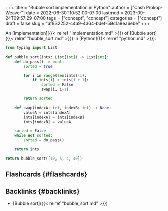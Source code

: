 +++
title = "Bubble sort implementation in Python"
author = ["Cash Prokop-Weaver"]
date = 2022-06-30T10:52:00-07:00
lastmod = 2023-09-24T09:57:29-07:00
tags = ["concept", "concept"]
categories = ["concept"]
draft = false
slug = "af832252-c4a9-4364-bdef-59c1a8ea6ebe"
+++

An [Implementation]({{< relref "implementation.md" >}}) of [Bubble sort]({{< relref "bubble_sort.md" >}}) in [Python]({{< relref "python.md" >}}).

```python
from typing import List

def bubble_sort(ints: List[int]) -> List[int]:
    def do_pass() -> bool:
        sorted = True

        for i in range(len(ints)-1):
            if ints[i] > ints[i + 1]:
                sorted = False
                swap(i, i+1)

        return sorted

    def swap(indexA: int, indexB: int) -> None:
        valueA = ints[indexA]
        ints[indexA] = ints[indexB]
        ints[indexB] = valueA

    sorted = False
    while not sorted:
        sorted = do_pass()

    return ints

return bubble_sort([10, 5, 4, 40])
```


## Flashcards {#flashcards}


## Backlinks {#backlinks}

-   [Bubble sort]({{< relref "bubble_sort.md" >}})
